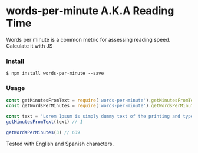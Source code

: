 # words-per-minute A.K.A Reading Time
Words per minute is a common metric for assessing reading speed. Calculate it with JS

### Install

`$ npm install words-per-minute --save`

### Usage
```javascript
const getMinutesFromText = require('words-per-minute').getMinutesFromText
const getWordsPerMinutes = require('words-per-minute').getWordsPerMinutes

const text = 'Lorem Ipsum is simply dummy text of the printing and typesetting industry.'
getMinutesFromText(text) // 1

getWordsPerMinutes(3) // 639

```

Tested with English and Spanish characters.
